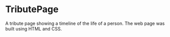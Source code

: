 # TributePage
A tribute page showing a timeline of the life of a person. The web page was built using HTML and CSS.
